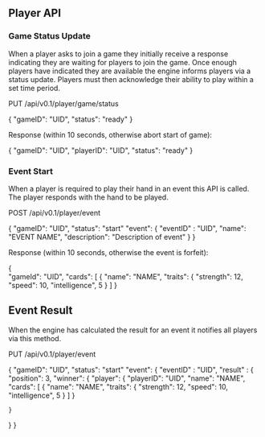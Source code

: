 Player API
--------------

### Game Status Update

When a player asks to join a game they initially receive a response indicating they are waiting for players to join the game. Once enough players have indicated they are available the engine informs players via a status update. Players must then acknowledge their ability to play within a set time period.

PUT /api/v0.1/player/game/status

{
  "gameID": "UID",
  "status": "ready"
}

Response (within 10 seconds, otherwise abort start of game):

{
  "gameID": "UID",
  "playerID": "UID",
  "status": "ready"
}

### Event Start

When a player is required to play their hand in an event this API is called. The player responds with the hand to be played.

POST /api/v0.1/player/event

{
  "gameID": "UID",
  "status": "start"
  "event": {
    "eventID" : "UID",
    "name": "EVENT NAME",
    "description": "Description of event"
  }
}

Response (within 10 seconds, otherwise the event is forfeit):

{  
  "gameId": "UID",
  "cards": [
    { 
      "name": "NAME",
      "traits": {
        "strength": 12,
        "speed": 10,
        "intelligence", 5
    }
  ]
}
     
## Event Result

When the engine has calculated the result for an event it notifies all players via this method.

PUT /api/v0.1/player/event

{
  "gameID": "UID",
  "status": "start"
  "event": {
    "eventID" : "UID",
    "result" : {
      "position": 3,
      "winner": {
        "player": {
          "playerID": "UID",
          "name": "NAME",
            "cards": [
		    { 
		      "name": "NAME",
		      "traits": {
		        "strength": 12,
		        "speed": 10,
		        "intelligence", 5
		    }
          ]
        }
        
    }        
  }
}

